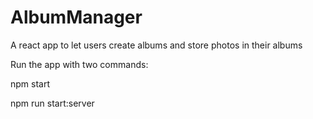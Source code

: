 # AlbumManager
A react app to let users create albums and store photos in their albums

Run the app with two commands:

npm start

npm run start:server
